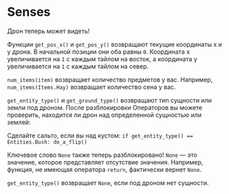 # Senses
Дрон теперь может видеть!

Функции `get_pos_x()` и `get_pos_y()` возвращают текущие координаты x и y дрона. В начальной позиции они оба равны `0`. Координата x увеличивается на `1` с каждым тайлом на восток, а координата y увеличивается на `1` с каждым тайлом на север.

`num_items(item)` возвращает количество предметов у вас.
Например, `num_items(Items.Hay)` возвращает количество сена у вас.

`get_entity_type()` и `get_ground_type()` возвращают тип сущности или земли под дроном. После разблокировки Операторов вы можете проверить, находится ли дрон над определенной сущностью или землей:

Сделайте сальто, если вы над кустом:
`if get_entity_type() == Entities.Bush:
	do_a_flip()`

Ключевое слово `None` также теперь разблокировано! `None` — это значение, которое представляет отсутствие значения.
Например, функция, не имеющая оператора `return`, фактически вернет `None`.

`get_entity_type()` возвращает `None`, если под дроном нет сущности.
